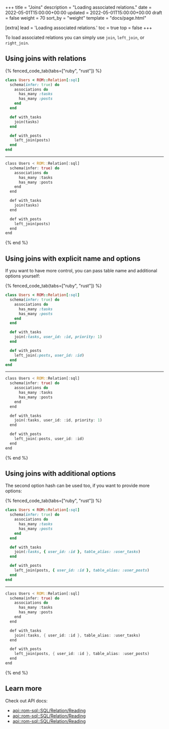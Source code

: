 +++
title = "Joins"
description = "Loading associated relations."
date = 2022-05-01T15:00:00+00:00
updated = 2022-05-01T15:00:00+00:00
draft = false
weight = 70
sort_by = "weight"
template = "docs/page.html"

[extra]
lead = 'Loading associated relations.'
toc = true
top = false
+++

To load associated relations you can simply use `join`, `left_join`, or `right_join`.

## Using joins with relations

{% fenced_code_tab(tabs=["ruby", "rust"]) %}

```ruby
class Users < ROM::Relation[:sql]
  schema(infer: true) do
    associations do
      has_many :tasks
      has_many :posts
    end
  end

  def with_tasks
    join(tasks)
  end

  def with_posts
    left_join(posts)
  end
end
```

---

```rust
class Users < ROM::Relation[:sql]
  schema(infer: true) do
    associations do
      has_many :tasks
      has_many :posts
    end
  end

  def with_tasks
    join(tasks)
  end

  def with_posts
    left_join(posts)
  end
end
```

{% end %}

## Using joins with explicit name and options

If you want to have more control, you can pass table name and additional options yourself:

{% fenced_code_tab(tabs=["ruby", "rust"]) %}

```ruby
class Users < ROM::Relation[:sql]
  schema(infer: true) do
    associations do
      has_many :tasks
      has_many :posts
    end
  end

  def with_tasks
    join(:tasks, user_id: :id, priority: 1)
  end

  def with_posts
    left_join(:posts, user_id: :id)
  end
end
```

---

```rust
class Users < ROM::Relation[:sql]
  schema(infer: true) do
    associations do
      has_many :tasks
      has_many :posts
    end
  end

  def with_tasks
    join(:tasks, user_id: :id, priority: 1)
  end

  def with_posts
    left_join(:posts, user_id: :id)
  end
end
```

{% end %}

## Using joins with additional options

The second option hash can be used too, if you want to provide more options:

{% fenced_code_tab(tabs=["ruby", "rust"]) %}

```ruby
class Users < ROM::Relation[:sql]
  schema(infer: true) do
    associations do
      has_many :tasks
      has_many :posts
    end
  end

  def with_tasks
    join(:tasks, { user_id: :id }, table_alias: :user_tasks)
  end

  def with_posts
    left_join(posts, { user_id: :id }, table_alias: :user_posts)
  end
end
```

---

```rust
class Users < ROM::Relation[:sql]
  schema(infer: true) do
    associations do
      has_many :tasks
      has_many :posts
    end
  end

  def with_tasks
    join(:tasks, { user_id: :id }, table_alias: :user_tasks)
  end

  def with_posts
    left_join(posts, { user_id: :id }, table_alias: :user_posts)
  end
end
```

{% end %}

## Learn more

Check out API docs:

* [api::rom-sql::SQL/Relation/Reading]( join)
* [api::rom-sql::SQL/Relation/Reading]( left_join)
* [api::rom-sql::SQL/Relation/Reading]( right_join)
